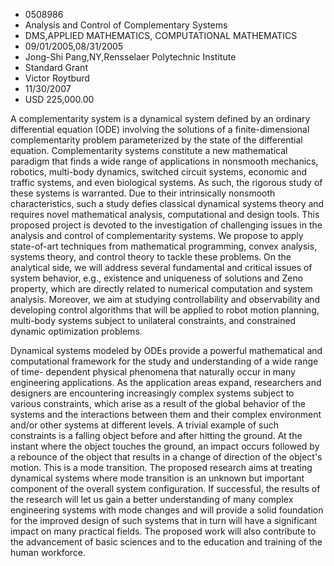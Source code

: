 
* 0508986
* Analysis and Control of Complementary Systems
* DMS,APPLIED MATHEMATICS, COMPUTATIONAL MATHEMATICS
* 09/01/2005,08/31/2005
* Jong-Shi Pang,NY,Rensselaer Polytechnic Institute
* Standard Grant
* Victor Roytburd
* 11/30/2007
* USD 225,000.00

A complementarity system is a dynamical system defined by an ordinary
differential equation (ODE) involving the solutions of a finite-dimensional
complementarity problem parameterized by the state of the differential equation.
Complementarity systems constitute a new mathematical paradigm that finds a wide
range of applications in nonsmooth mechanics, robotics, multi-body dynamics,
switched circuit systems, economic and traffic systems, and even biological
systems. As such, the rigorous study of these systems is warranted. Due to their
intrinsically nonsmooth characteristics, such a study defies classical dynamical
systems theory and requires novel mathematical analysis, computational and
design tools. This proposed project is devoted to the investigation of
challenging issues in the analysis and control of complementarity systems. We
propose to apply state-of-art techniques from mathematical programming, convex
analysis, systems theory, and control theory to tackle these problems. On the
analytical side, we will address several fundamental and critical issues of
system behavior, e.g., existence and uniqueness of solutions and Zeno property,
which are directly related to numerical computation and system analysis.
Moreover, we aim at studying controllability and observability and developing
control algorithms that will be applied to robot motion planning, multi-body
systems subject to unilateral constraints, and constrained dynamic optimization
problems.

Dynamical systems modeled by ODEs provide a powerful mathematical and
computational framework for the study and understanding of a wide range of time-
dependent physical phenomena that naturally occur in many engineering
applications. As the application areas expand, researchers and designers are
encountering increasingly complex systems subject to various constraints, which
arise as a result of the global behavior of the systems and the interactions
between them and their complex environment and/or other systems at different
levels. A trivial example of such constraints is a falling object before and
after hitting the ground. At the instant where the object touches the ground, an
impact occurs followed by a rebounce of the object that results in a change of
direction of the object's motion. This is a mode transition. The proposed
research aims at treating dynamical systems where mode transition is an unknown
but important component of the overall system configuration. If successful, the
results of the research will let us gain a better understanding of many complex
engineering systems with mode changes and will provide a solid foundation for
the improved design of such systems that in turn will have a significant impact
on many practical fields. The proposed work will also contribute to the
advancement of basic sciences and to the education and training of the human
workforce.
